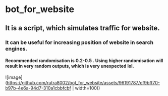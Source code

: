 # bot_for_website
## It is a script, which simulates traffic for website.
### It can be useful for increasing position of website in search engines.
#### Recommended randomisation is 0.2-0.5 . Using higher randomisation will result in very random outputs, which is very unexpected lol.
![image](https://github.com/rutra8002/bot_for_website/assets/96191787/cf9bff70-b97b-4e6a-94d7-310a1cbbfcbf | width=100))
